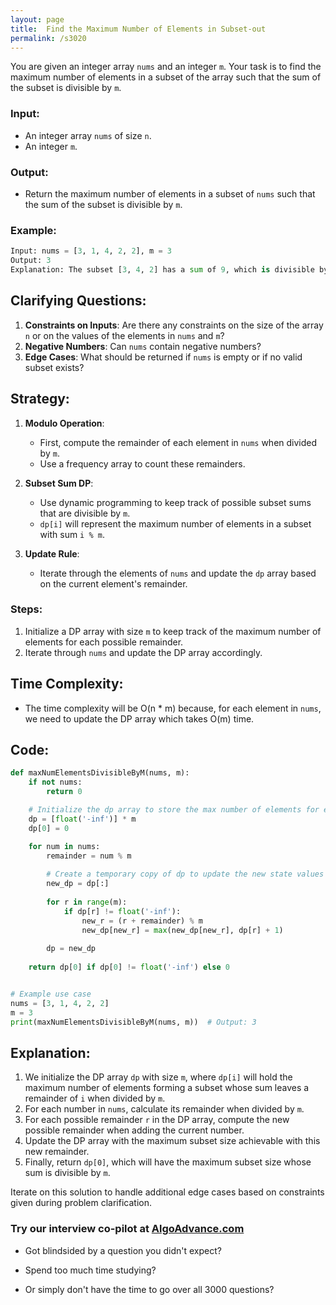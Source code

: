 ```yaml
---
layout: page
title:  Find the Maximum Number of Elements in Subset-out
permalink: /s3020
---
```


You are given an integer array `nums` and an integer `m`. Your task is to find the maximum number of elements in a subset of the array such that the sum of the subset is divisible by `m`.

### Input:
- An integer array `nums` of size `n`.
- An integer `m`.

### Output:
- Return the maximum number of elements in a subset of `nums` such that the sum of the subset is divisible by `m`.

### Example:
```python
Input: nums = [3, 1, 4, 2, 2], m = 3
Output: 3
Explanation: The subset [3, 4, 2] has a sum of 9, which is divisible by 3.
```

## Clarifying Questions:
1. **Constraints on Inputs**: Are there any constraints on the size of the array `n` or on the values of the elements in `nums` and `m`?
2. **Negative Numbers**: Can `nums` contain negative numbers?
3. **Edge Cases**: What should be returned if `nums` is empty or if no valid subset exists?

## Strategy:
1. **Modulo Operation**:
   - First, compute the remainder of each element in `nums` when divided by `m`.
   - Use a frequency array to count these remainders.

2. **Subset Sum DP**:
   - Use dynamic programming to keep track of possible subset sums that are divisible by `m`.
   - `dp[i]` will represent the maximum number of elements in a subset with sum `i % m`.

3. **Update Rule**:
   - Iterate through the elements of `nums` and update the `dp` array based on the current element's remainder.

### Steps:
1. Initialize a DP array with size `m` to keep track of the maximum number of elements for each possible remainder.
2. Iterate through `nums` and update the DP array accordingly.

## Time Complexity:
- The time complexity will be O(n * m) because, for each element in `nums`, we need to update the DP array which takes O(m) time.

## Code:

```python
def maxNumElementsDivisibleByM(nums, m):
    if not nums:
        return 0

    # Initialize the dp array to store the max number of elements for each remainder state
    dp = [float('-inf')] * m
    dp[0] = 0

    for num in nums:
        remainder = num % m
        
        # Create a temporary copy of dp to update the new state values
        new_dp = dp[:]
        
        for r in range(m):
            if dp[r] != float('-inf'):
                new_r = (r + remainder) % m
                new_dp[new_r] = max(new_dp[new_r], dp[r] + 1)
        
        dp = new_dp
    
    return dp[0] if dp[0] != float('-inf') else 0


# Example use case
nums = [3, 1, 4, 2, 2]
m = 3
print(maxNumElementsDivisibleByM(nums, m))  # Output: 3
```

## Explanation:
1. We initialize the DP array `dp` with size `m`, where `dp[i]` will hold the maximum number of elements forming a subset whose sum leaves a remainder of `i` when divided by `m`.
2. For each number in `nums`, calculate its remainder when divided by `m`.
3. For each possible remainder `r` in the DP array, compute the new possible remainder when adding the current number.
4. Update the DP array with the maximum subset size achievable with this new remainder.
5. Finally, return `dp[0]`, which will have the maximum subset size whose sum is divisible by `m`.

Iterate on this solution to handle additional edge cases based on constraints given during problem clarification.


### Try our interview co-pilot at [AlgoAdvance.com](https://algoAdvance.com)

- Got blindsided by a question you didn't expect?

- Spend too much time studying?

- Or simply don't have the time to go over all 3000 questions?

